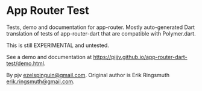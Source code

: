 App Router Test
===============

Tests, demo and documentation for app-router. 
Mostly auto-generated Dart translation of tests of app-router-dart that are compatible with Polymer.dart.

This is still EXPERIMENTAL and untested.

See a demo and documentation at https://pjjjv.github.io/app-router-dart-test/demo.html.

By pjv <ezelspinguin@gmail.com>. Original author is Erik Ringsmuth <erik.ringsmuth@gmail.com>.